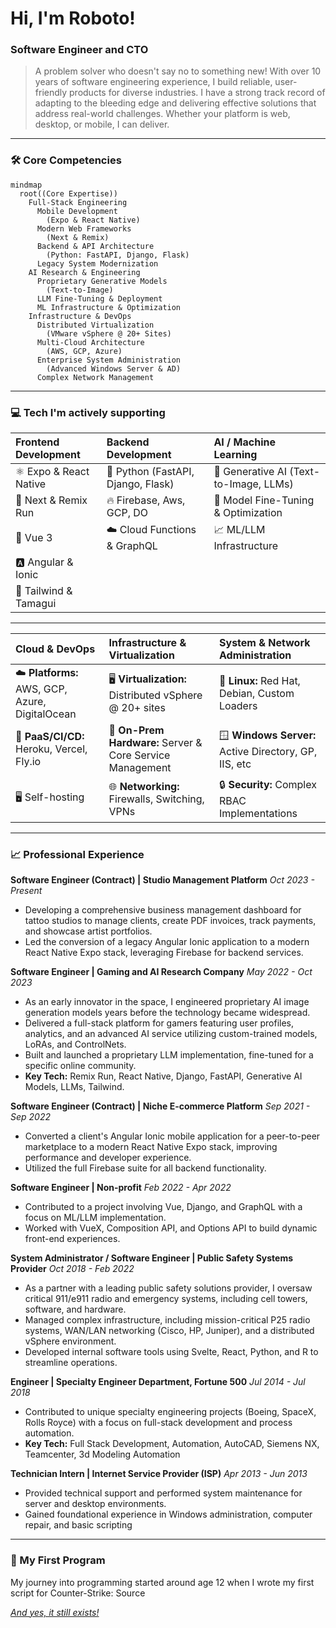 # Hi, I'm Roboto!

### Software Engineer and CTO

> A problem solver who doesn't say no to something new! With over 10 years of software engineering experience, I build reliable, user-friendly products for diverse industries. I have a strong track record of adapting to the bleeding edge and delivering effective solutions that address real-world challenges. Whether your platform is web, desktop, or mobile, I can deliver.

---

### 🛠️ Core Competencies

```mermaid
mindmap
  root((Core Expertise))
    Full-Stack Engineering
      Mobile Development
        (Expo & React Native)
      Modern Web Frameworks
        (Next & Remix)
      Backend & API Architecture
        (Python: FastAPI, Django, Flask)
      Legacy System Modernization
    AI Research & Engineering
      Proprietary Generative Models
        (Text-to-Image)
      LLM Fine-Tuning & Deployment
      ML Infrastructure & Optimization
    Infrastructure & DevOps
      Distributed Virtualization
        (VMware vSphere @ 20+ Sites)
      Multi-Cloud Architecture
        (AWS, GCP, Azure)
      Enterprise System Administration
        (Advanced Windows Server & AD)
      Complex Network Management
```

---

### 💻 Tech I'm actively supporting

| Frontend Development | Backend Development | AI / Machine Learning |
| :--- | :--- | :--- |
| ⚛️ Expo & React Native | 🐍 Python (FastAPI, Django, Flask) | 🧠 Generative AI (Text-to-Image, LLMs) |
| 🚀 Next & Remix Run | 🔥 Firebase, Aws, GCP, DO | 🎨 Model Fine-Tuning & Optimization |
| 💚 Vue 3 | ☁️ Cloud Functions & GraphQL | 📈 ML/LLM Infrastructure |
| 🅰️ Angular & Ionic |  | |
| 💨 Tailwind & Tamagui | | |

---

| Cloud & DevOps | Infrastructure & Virtualization | System & Network Administration |
| :--- | :--- | :--- |
| ☁️ **Platforms:** AWS, GCP, Azure, DigitalOcean | 🖥️ **Virtualization:** Distributed vSphere @ 20+ sites | 🐧 **Linux:** Red Hat, Debian, Custom Loaders |
| 🚀 **PaaS/CI/CD:** Heroku, Vercel, Fly.io | 🏢 **On-Prem Hardware:** Server & Core Service Management | 🪟 **Windows Server:** Active Directory, GP, IIS, etc |
| 🖥️ Self-hosting | 🌐 **Networking:** Firewalls, Switching, VPNs | 🔒 **Security:** Complex RBAC Implementations |

---

### 📈 Professional Experience

**Software Engineer (Contract) | Studio Management Platform**
*Oct 2023 - Present*

*   Developing a comprehensive business management dashboard for tattoo studios to manage clients, create PDF invoices, track payments, and showcase artist portfolios.
*   Led the conversion of a legacy Angular Ionic application to a modern React Native Expo stack, leveraging Firebase for backend services.

**Software Engineer | Gaming and AI Research Company**
*May 2022 - Oct 2023*

*   As an early innovator in the space, I engineered proprietary AI image generation models years before the technology became widespread.
*   Delivered a full-stack platform for gamers featuring user profiles, analytics, and an advanced AI service utilizing custom-trained models, LoRAs, and ControlNets.
*   Built and launched a proprietary LLM implementation, fine-tuned for a specific online community.
*   **Key Tech:** Remix Run, React Native, Django, FastAPI, Generative AI Models, LLMs, Tailwind.

**Software Engineer (Contract) | Niche E-commerce Platform**
*Sep 2021 - Sep 2022*

*   Converted a client's Angular Ionic mobile application for a peer-to-peer marketplace to a modern React Native Expo stack, improving performance and developer experience.
*   Utilized the full Firebase suite for all backend functionality.

**Software Engineer | Non-profit**
*Feb 2022 - Apr 2022*

*   Contributed to a project involving Vue, Django, and GraphQL with a focus on ML/LLM implementation.
*   Worked with VueX, Composition API, and Options API to build dynamic front-end experiences.

**System Administrator / Software Engineer | Public Safety Systems Provider**
*Oct 2018 - Feb 2022*

*   As a partner with a leading public safety solutions provider, I oversaw critical 911/e911 radio and emergency systems, including cell towers, software, and hardware.
*   Managed complex infrastructure, including mission-critical P25 radio systems, WAN/LAN networking (Cisco, HP, Juniper), and a distributed vSphere environment.
*   Developed internal software tools using Svelte, React, Python, and R to streamline operations.

**Engineer | Specialty Engineer Department, Fortune 500**
*Jul 2014 - Jul 2018*

*   Contributed to unique specialty engineering projects (Boeing, SpaceX, Rolls Royce) with a focus on full-stack development and process automation.
*   **Key Tech:** Full Stack Development, Automation, AutoCAD, Siemens NX, Teamcenter, 3d Modeling Automation

**Technician Intern | Internet Service Provider (ISP)**
*Apr 2013 - Jun 2013*

*   Provided technical support and performed system maintenance for server and desktop environments.
*   Gained foundational experience in Windows administration, computer repair, and basic scripting

---

### 🌱 My First Program

My journey into programming started around age 12 when I wrote my first script for Counter-Strike: Source

[*And yes, it still exists!*](https://gamebanana.com/scripts/5708)
